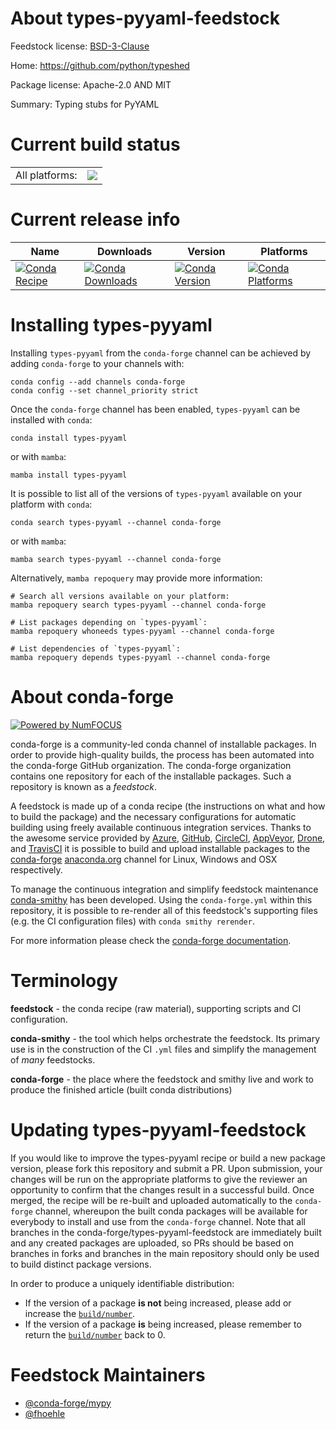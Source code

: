 About types-pyyaml-feedstock
============================

Feedstock license: [BSD-3-Clause](https://github.com/conda-forge/types-pyyaml-feedstock/blob/main/LICENSE.txt)

Home: https://github.com/python/typeshed

Package license: Apache-2.0 AND MIT

Summary: Typing stubs for PyYAML

Current build status
====================


<table><tr><td>All platforms:</td>
    <td>
      <a href="https://dev.azure.com/conda-forge/feedstock-builds/_build/latest?definitionId=13139&branchName=main">
        <img src="https://dev.azure.com/conda-forge/feedstock-builds/_apis/build/status/types-pyyaml-feedstock?branchName=main">
      </a>
    </td>
  </tr>
</table>

Current release info
====================

| Name | Downloads | Version | Platforms |
| --- | --- | --- | --- |
| [![Conda Recipe](https://img.shields.io/badge/recipe-types--pyyaml-green.svg)](https://anaconda.org/conda-forge/types-pyyaml) | [![Conda Downloads](https://img.shields.io/conda/dn/conda-forge/types-pyyaml.svg)](https://anaconda.org/conda-forge/types-pyyaml) | [![Conda Version](https://img.shields.io/conda/vn/conda-forge/types-pyyaml.svg)](https://anaconda.org/conda-forge/types-pyyaml) | [![Conda Platforms](https://img.shields.io/conda/pn/conda-forge/types-pyyaml.svg)](https://anaconda.org/conda-forge/types-pyyaml) |

Installing types-pyyaml
=======================

Installing `types-pyyaml` from the `conda-forge` channel can be achieved by adding `conda-forge` to your channels with:

```
conda config --add channels conda-forge
conda config --set channel_priority strict
```

Once the `conda-forge` channel has been enabled, `types-pyyaml` can be installed with `conda`:

```
conda install types-pyyaml
```

or with `mamba`:

```
mamba install types-pyyaml
```

It is possible to list all of the versions of `types-pyyaml` available on your platform with `conda`:

```
conda search types-pyyaml --channel conda-forge
```

or with `mamba`:

```
mamba search types-pyyaml --channel conda-forge
```

Alternatively, `mamba repoquery` may provide more information:

```
# Search all versions available on your platform:
mamba repoquery search types-pyyaml --channel conda-forge

# List packages depending on `types-pyyaml`:
mamba repoquery whoneeds types-pyyaml --channel conda-forge

# List dependencies of `types-pyyaml`:
mamba repoquery depends types-pyyaml --channel conda-forge
```


About conda-forge
=================

[![Powered by
NumFOCUS](https://img.shields.io/badge/powered%20by-NumFOCUS-orange.svg?style=flat&colorA=E1523D&colorB=007D8A)](https://numfocus.org)

conda-forge is a community-led conda channel of installable packages.
In order to provide high-quality builds, the process has been automated into the
conda-forge GitHub organization. The conda-forge organization contains one repository
for each of the installable packages. Such a repository is known as a *feedstock*.

A feedstock is made up of a conda recipe (the instructions on what and how to build
the package) and the necessary configurations for automatic building using freely
available continuous integration services. Thanks to the awesome service provided by
[Azure](https://azure.microsoft.com/en-us/services/devops/), [GitHub](https://github.com/),
[CircleCI](https://circleci.com/), [AppVeyor](https://www.appveyor.com/),
[Drone](https://cloud.drone.io/welcome), and [TravisCI](https://travis-ci.com/)
it is possible to build and upload installable packages to the
[conda-forge](https://anaconda.org/conda-forge) [anaconda.org](https://anaconda.org/)
channel for Linux, Windows and OSX respectively.

To manage the continuous integration and simplify feedstock maintenance
[conda-smithy](https://github.com/conda-forge/conda-smithy) has been developed.
Using the ``conda-forge.yml`` within this repository, it is possible to re-render all of
this feedstock's supporting files (e.g. the CI configuration files) with ``conda smithy rerender``.

For more information please check the [conda-forge documentation](https://conda-forge.org/docs/).

Terminology
===========

**feedstock** - the conda recipe (raw material), supporting scripts and CI configuration.

**conda-smithy** - the tool which helps orchestrate the feedstock.
                   Its primary use is in the construction of the CI ``.yml`` files
                   and simplify the management of *many* feedstocks.

**conda-forge** - the place where the feedstock and smithy live and work to
                  produce the finished article (built conda distributions)


Updating types-pyyaml-feedstock
===============================

If you would like to improve the types-pyyaml recipe or build a new
package version, please fork this repository and submit a PR. Upon submission,
your changes will be run on the appropriate platforms to give the reviewer an
opportunity to confirm that the changes result in a successful build. Once
merged, the recipe will be re-built and uploaded automatically to the
`conda-forge` channel, whereupon the built conda packages will be available for
everybody to install and use from the `conda-forge` channel.
Note that all branches in the conda-forge/types-pyyaml-feedstock are
immediately built and any created packages are uploaded, so PRs should be based
on branches in forks and branches in the main repository should only be used to
build distinct package versions.

In order to produce a uniquely identifiable distribution:
 * If the version of a package **is not** being increased, please add or increase
   the [``build/number``](https://docs.conda.io/projects/conda-build/en/latest/resources/define-metadata.html#build-number-and-string).
 * If the version of a package **is** being increased, please remember to return
   the [``build/number``](https://docs.conda.io/projects/conda-build/en/latest/resources/define-metadata.html#build-number-and-string)
   back to 0.

Feedstock Maintainers
=====================

* [@conda-forge/mypy](https://github.com/orgs/conda-forge/teams/mypy/)
* [@fhoehle](https://github.com/fhoehle/)

